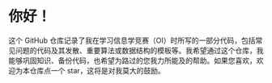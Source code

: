 # 你好！
这个 GitHub 仓库记录了我在学习信息学竞赛（OI）时所写的一部分代码，包括常见问题的代码及其发散、重要算法或数据结构的模板等。我希望通过这个仓库，我能够巩固知识、备份代码，也希望为路过的您我力所能及的帮助。如果您喜欢，欢迎为本仓库点一个 star，这将是对我莫大的鼓励。
